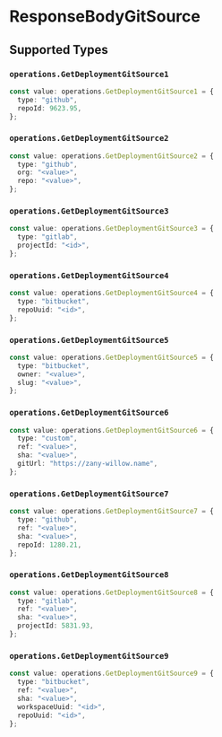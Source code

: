 # ResponseBodyGitSource


## Supported Types

### `operations.GetDeploymentGitSource1`

```typescript
const value: operations.GetDeploymentGitSource1 = {
  type: "github",
  repoId: 9623.95,
};
```

### `operations.GetDeploymentGitSource2`

```typescript
const value: operations.GetDeploymentGitSource2 = {
  type: "github",
  org: "<value>",
  repo: "<value>",
};
```

### `operations.GetDeploymentGitSource3`

```typescript
const value: operations.GetDeploymentGitSource3 = {
  type: "gitlab",
  projectId: "<id>",
};
```

### `operations.GetDeploymentGitSource4`

```typescript
const value: operations.GetDeploymentGitSource4 = {
  type: "bitbucket",
  repoUuid: "<id>",
};
```

### `operations.GetDeploymentGitSource5`

```typescript
const value: operations.GetDeploymentGitSource5 = {
  type: "bitbucket",
  owner: "<value>",
  slug: "<value>",
};
```

### `operations.GetDeploymentGitSource6`

```typescript
const value: operations.GetDeploymentGitSource6 = {
  type: "custom",
  ref: "<value>",
  sha: "<value>",
  gitUrl: "https://zany-willow.name",
};
```

### `operations.GetDeploymentGitSource7`

```typescript
const value: operations.GetDeploymentGitSource7 = {
  type: "github",
  ref: "<value>",
  sha: "<value>",
  repoId: 1280.21,
};
```

### `operations.GetDeploymentGitSource8`

```typescript
const value: operations.GetDeploymentGitSource8 = {
  type: "gitlab",
  ref: "<value>",
  sha: "<value>",
  projectId: 5831.93,
};
```

### `operations.GetDeploymentGitSource9`

```typescript
const value: operations.GetDeploymentGitSource9 = {
  type: "bitbucket",
  ref: "<value>",
  sha: "<value>",
  workspaceUuid: "<id>",
  repoUuid: "<id>",
};
```

